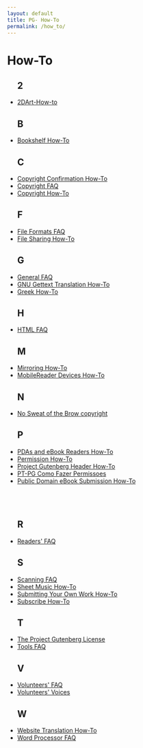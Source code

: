 ```yaml
---
layout: default
title: PG- How-To
permalink: /how_to/
---
```

# How-To

 <div class="bookshelves ">
    <ul>
      <h2>2</h2>
      <li><a href="/how_to/2DArt.html">2DArt-How-to</a></li>
      <h2>B</h2>
      <li><a href="/how_to/bookshelf.html">Bookshelf How-To</a></li>
      <h2>C</h2>
      <li><a href="/how_to/copyright_confirmation.html">Copyright Confirmation How-To</a></li>
      <li><a href="/how_to/copyright_faq.html">Copyright FAQ</a></li>
      <li><a href="/how_to/copyright.html">Copyright How-To</a></li>
    <!--  <li><a href="/how_to/copyright_rule_6.html">Copyright Rule 6 How-to</a></li>-->
      <h2>F</h2>
      <li><a href="/how_to/file_formats_faq.html">File Formats FAQ</a></li>
      <li><a href="/how_to/file_sharing.html">File Sharing How-To</a></li>
      <h2>G</h2>
      <li><a href="/how_to/general_faq.html">General FAQ</a></li>
      <li><a href="/how_to/gnu_gettext_translation.html">GNU Gettext Translation How-To</a></li>
      <li><a href="/how_to/greek.html">Greek How-To</a></li>
      <h2>H</h2>
      <li><a href="/how_to/html_faq.html">HTML FAQ</a></li>
      <h2>M</h2>
      <li><a href="mirroring.html">Mirroring How-To</a></li>
      <li><a href="mobilereader_devices.html">MobileReader Devices How-To</a></li>
      <h2>N</h2>
      <li><a href="no_sweat_copyright.html">No Sweat of the Brow copyright</a></li>
      <h2>P</h2>
      <li><a href="pdas_ebook_readers.html">PDAs and eBook Readers How-To</a></li>
      <li><a href="permission.html">Permission How-To</a></li>
      <li><a href="project_gutenberg_header.html">Project Gutenberg Header How-To</a></li>
      <li><a href="pt_pg_como_fazer_permissoes.html">PT-PG Como Fazer Permissoes</a></li>
      <li><a href="public_domain_ebook_submission.html">Public Domain eBook Submission How-To</a></li>
      <br><br><br>
      <h2>R</h2>
      <li><a href="readers_faq.html">Readers' FAQ</a></li>
      <h2>S</h2>
      <li><a href="scanning_faq.html">Scanning FAQ</a></li>
      <li><a href="sheet_music.html">Sheet Music How-To</a></li>
      <li><a href="submitting_your_own_work.html">Submitting Your Own Work How-To</a></li>
      <li><a href="subscribe_how_to.html">Subscribe How-To</a></li>
      <h2>T</h2>
      <li><a href="project_gutenberg_license.html">The Project Gutenberg License</a></li>
      <li><a href="tools_faq.html">Tools FAQ </a></li>
      <h2>V</h2>
      <li><a href="volunteers_faq.html">Volunteers' FAQ</a></li>
      <li><a href="volunteers_voices.html">Volunteers' Voices</a></li>
      <h2>W</h2>
      <li><a href="website_translation.html">Website Translation How-To</a></li>
      <li><a href="word_processor_faq.html">Word Processor FAQ</a></li>
    </ul>
  </div>

